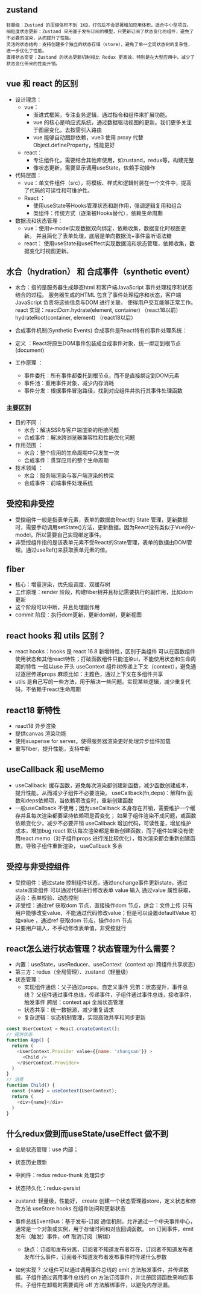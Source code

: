 ## zustand 
    轻量级：Zustand 的压缩体积不到 1KB，打包后不会显著增加应用体积，适合中小型项目。
    细粒度状态更新：Zustand 采用基于发布订阅的模型，只更新订阅了状态变化的组件，避免了不必要的渲染，从而提升了性能。
    灵活的状态结构：支持创建多个独立的状态存储（store），避免了单一全局状态树的复杂性，进一步优化了性能。
    直接状态突变：Zustand 的状态更新机制相比 Redux 更高效，特别是在大型应用中，减少了状态变化带来的性能开销。

## vue 和 react 的区别
- 设计理念：
  - vue：
    - 渐进式框架，专注业务逻辑，通过指令和组件来扩展功能。
    - vue 的核心是响应式系统，通过数据驱动视图的更新。我们更多关注于图层变化，去按需引入路由
    - vue 能够自动跟踪依赖，vue3 使用 proxy 代替 Object.defineProperty，性能更好
  - react：
    - 专注组件化，需要结合其他库使用，如zustand，redux等，构建完整
    - 像状态更新，需要显示调用useState，依赖手动操作
- 代码层面：
  - vue：单文件组件（src），将模板、样式和逻辑封装在一个文件中，提高了代码的可读性和可维护性。
  - React ：
    - 使用useState等Hooks管理状态和副作用，强调逻辑复用和组合
    - 类组件：传统方式（逐渐被Hooks替代），依赖生命周期
- 数据流和状态管理：
  - vue：使用v-model实现数据双向绑定，依赖收集，数据变化时视图更新。
    并且简化了表单处理，底层是单向数据流+事件监听语法糖
  - react： 使用useState和useEffect实现数据流和状态管理，依赖收集，数据变化时视图更新。


## 水合（hydration） 和 合成事件（synthetic event）
- 水合：指的是服务器生成静态html 和客户端JavaScript 事件处理程序和状态 结合的过程。
  服务器生成的HTML 包含了事件处理程序和状态，客户端JavaScript 负责将这些信息与DOM 进行关联，
  使得用户交互能够正常工作。
  react 实现：reactDom.hydrate(element, container) （react18以前）
  hydrateRoot(container, element) （react18以后）

- 合成事件机制(Synthetic Events)
  合成事件是React特有的事件处理系统：

- 定义 ：React将原生DOM事件包装成合成事件对象，统一绑定到根节点(document)
- 工作原理 ：
  - 事件委托：所有事件都委托到根节点，而不是直接绑定到DOM元素
  - 事件池：重用事件对象，减少内存消耗
  - 事件分发：根据事件冒泡路径，找到对应组件并执行其事件处理函数
### 主要区别
- 目的不同 ：
  - 水合：解决SSR与客户端渲染的衔接问题
  - 合成事件：解决跨浏览器兼容性和性能优化问题
- 作用范围 ：
  - 水合：整个应用的生命周期中只发生一次
  - 合成事件：贯穿应用的整个生命周期
- 技术领域 ：
  - 水合：服务端渲染与客户端渲染的桥梁
  - 合成事件：前端事件处理系统
  
## 受控和非受控
- 受控组件一般是指表单元素，表单的数据由React的 State 管理，更新数据时，需要手动调用setState()方法，更新数据。因为React没有类似于Vue的v-model，所以需要自己实现绑定事件。
- 非受控组件指的是该表单元素不受React的State管理，表单的数据由DOM管理。通过useRef()来获取表单元素的值。

## fiber 
- 核心：增量渲染，优先级调度、双缓存树
- 工作原理：render 阶段，构建fiber树并且标记需要执行的副作用，比如dom更新
- 这个阶段可以中断，并且处理副作用
- commit 阶段：执行dom更新，更新dom树，更新视图


## react hooks 和 utils 区别？
- react hooks：hooks 是 react 16.8 新增特性，区别于类组件
  可以在函数组件使用状态和其他react特性；打破函数组件只能渲染ui，不能使用状态和生命周期的特性
  一般以use 开头
  useContext 组件树传递上下文（context），避免通过逐层传递props 麻烦比如：主题色，通过上下文在多组件共享
- utils 是自己写的一些方法，用于解决一些问题。实现某些逻辑，减少重复代码，不依赖于react生命周期
## react18 新特性
- react18 异步渲染
- 提供canvas 渲染功能
- 使用suspense for server。使得服务器渲染更好处理异步组件加载
- 重写fiber，提升性能，支持中断

## useCallback 和 useMemo 
- useCallback: 缓存函数，避免每次渲染都创建新函数，减少函数创建成本，提升性能。从而减少子组件不必要渲染。
  useCallback(fn,deps)：解释fn 函数和deps依赖项，当依赖项改变时，重新创建函数
- 一般useCallback 不使用；因为useCallback 本身存在开销，需要维护一个缓存并且每次渲染都要坚持依赖项是否变化；
  如果子组件渲染不成问题，或函数依赖变化少，减少不必要开销
  useCallback 增加代码，可读性差，增加维护成本，增加bug
  react 默认每次渲染都是重新创建函数，而子组件如果没有使用react.memo（对子组件props 进行浅比较优化），每次渲染都会重新创建函数，导致子组件重新渲染，
  useCallback 多余

## 受控与非受控组件
- 受控组件：通过state 控制组件状态，通过onchange事件更新state，通过state渲染组件
  可以通过代码进行修改表单 value 输入
  通过value 属性获取，适合：表单校验、动态控制
- 非受控：通过ref 获取dom 节点，直接操作dom 节点，适合：文件上传
  只有用户能够改变value，不能通过代码修改value；但是可以设置defaultValue 初始value ，通过ref 获取dom 节点，操作dom 节点
- 只要用户输入，不手动修改表单值，非受控就行

## react怎么进行状态管理？状态管理为什么需要？
- 内置：useState，useReducer、useContext（context api 跨组件共享状态）
- 第三方：redux（全局管理）、zustand（轻量级）
- 状态管理：
  - 实现组件通信：父子通过props，自定义事件
    兄弟：状态提升，事件总线？ 父组件通过事件总线，传递事件，子组件通过事件总线，接收事件，触发事件
    跨层：context api 全局状态管理
  - 状态共享：统一数据源，减少重复请求
  - 复杂逻辑：状态机制管理，实现高效共享和同步更新
```js
const UserContext = React.createContext();
// 提供状态
function App() {
  return (
    <UserContext.Provider value={{name: 'zhangsan'}} >
      <Child />
    </UserContext.Provider>
  )
}
// 消费
function Child() {
  const {name} = useContext(UserContext);
  return (
    <div>{name}</div>
  )
}
```

## 什么redux做到而useState/useEffect 做不到
- 全局状态管理：use 内部；
- 状态历史跟新
- 中间件：redux redux-thunk 处理异步
- 状态持久化：redux-persist

- zustand: 轻量级，性能好，
  create 创建一个状态管理器store，定义状态和修改方法
  useStore hooks 在组件访问和更新状态

- 事件总线EventBus：基于发布-订阅 通信机制，允许通过一个中央事件中心，通常是一个对象或实例，用于存储时间和对应回调函数。
  on 订阅事件，emit 发布（触发）事件，off 取消订阅（解绑）
  - 缺点：订阅和发布分离，订阅者不知道发布者存在，订阅者不知道发布者发布什么事件，订阅者不知道发布者发布事件时传递什么参数
- 如何实现？
  父组件可以通过调用事件总线的 emit 方法触发事件，并传递数据。子组件通过调用事件总线的 on 方法订阅事件，并注册回调函数来响应事件。子组件在卸载时需要调用 off 方法解绑事件，以避免内存泄漏。





